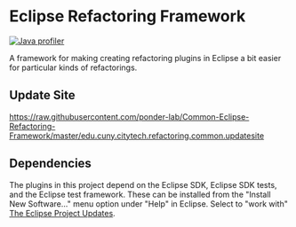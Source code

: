 # Eclipse Refactoring Framework
[![Java profiler](https://www.ej-technologies.com/images/product_banners/jprofiler_small.png)](https://www.ej-technologies.com/products/jprofiler/overview.html)

A framework for making creating refactoring plugins in Eclipse a bit easier for particular kinds of refactorings.

## Update Site
https://raw.githubusercontent.com/ponder-lab/Common-Eclipse-Refactoring-Framework/master/edu.cuny.citytech.refactoring.common.updatesite

## Dependencies
The plugins in this project depend on the Eclipse SDK, Eclipse SDK tests, and the Eclipse test framework. These can be installed from the "Install New Software..." menu option under "Help" in Eclipse. Select to "work with" [The Eclipse Project Updates](https://download.eclipse.org/eclipse/updates/latest).
